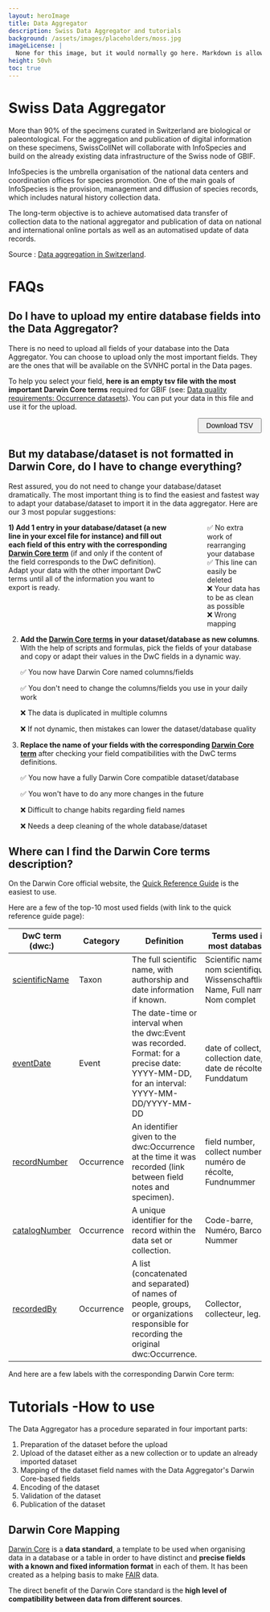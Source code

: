 ```yaml
---
layout: heroImage
title: Data Aggregator
description: Swiss Data Aggregator and tutorials
background: /assets/images/placeholders/moss.jpg
imageLicense: |
  None for this image, but it would normally go here. Markdown is allowed.
height: 50vh
toc: true
---
```


# Swiss Data Aggregator

More than 90% of the specimens curated in Switzerland are biological or paleontological. For the aggregation and publication of digital information on these specimens, SwissCollNet will collaborate with InfoSpecies and build on the already existing data infrastructure of the Swiss node of GBIF.

InfoSpecies is the umbrella organisation of the national data centers and coordination offices for species promotion. One of the main goals of InfoSpecies is the provision, management and diffusion of species records, which includes natural history collection data.

The long-term objective is to achieve automatised data transfer of collection data to the national aggregator and publication of data on national and international online portals as well as an automatised update of data records.

Source : [Data aggregation in Switzerland](https://swisscollnet.scnat.ch/fr/collection_data/data_aggregation).


# FAQs
## Do I have to upload my entire database fields into the Data Aggregator?
There is no need to upload all fields of your database into the Data Aggregator. You can choose to upload only the most important fields. They are the ones that will be available on the SVNHC portal in the Data pages.

To help you select your field, **here is an empty tsv file with the most important Darwin Core terms** required for GBIF (see: [Data quality requirements: Occurrence datasets](https://www.gbif.org/fr/data-quality-requirements-occurrences)). You can put your data in this file and use it for the upload.
<div style="text-align: right;">
    <a href="https://raw.githubusercontent.com/gbif/hp-svnhc/master/downloadFiles/DarwinCoreSelected.tsv" download="DarwinCoreSelected.tsv">
        <button style="padding: 5px 15px; font-size: 14px; cursor: pointer;">Download TSV</button>
    </a>
</div>



## But my database/dataset is not formatted in Darwin Core, do I have to change everything?
Rest assured, you do not need to change your database/dataset dramatically. The most important thing is to find the easiest and fastest way to adapt your database/dataset to import it in the data aggregator. Here are our 3 most popular suggestions:

<div style="display: flex; justify-content: space-between; align-items: flex-start;">
  <div style="flex: 3; padding-right: 70px;">
    <strong>1) Add 1 entry in your database/dataset (a new line in your excel file for instance) and fill out each field of this entry with the corresponding <a href="https://dwc.tdwg.org/terms/">Darwin Core term</a></strong> (if and only if the content of the field corresponds to the DwC definition). Adapt your data with the other important DwC terms until all of the information you want to export is ready.
  </div>
  <div style="flex: 1;">
    ✅ No extra work of rearranging your database<br>
    ✅ This line can easily be deleted<br>
    ❌ Your data has to be as clean as possible<br>
    ❌ Wrong mapping
  </div>
</div>



 2) **Add the [Darwin Core terms](https://dwc.tdwg.org/terms/) in your dataset/database as new columns**. With the help of scripts and formulas, pick the fields of your database and copy or adapt their values in the DwC fields in a dynamic way.

      ✅ You now have Darwin Core named columns/fields
   
      ✅ You don't need to change the columns/fields you use in your daily work
   
      ❌ The data is duplicated in multiple columns
   
      ❌ If not dynamic, then mistakes can lower the dataset/database quality


 3) **Replace the name of your fields with the corresponding [Darwin Core term](https://dwc.tdwg.org/terms/)** after checking your field compatibilities with the DwC terms definitions.

      ✅ You now have a fully Darwin Core compatible dataset/database
   
      ✅ You won't have to do any more changes in the future
   
      ❌ Difficult to change habits regarding field names
   
      ❌ Needs a deep cleaning of the whole database/dataset


## Where can I find the Darwin Core terms description?
On the Darwin Core official website, the [Quick Reference Guide](https://dwc.tdwg.org/terms/) is the easiest to use.

Here are a few of the top-10 most used fields (with link to the quick reference guide page):

| DwC term (dwc:) | Category | Definition | Terms used in most databases |
| --------------- | -------- | ---------- | ---------------------------- |
| [scientificName](https://dwc.tdwg.org/terms/#dwc:scientificName) | Taxon | The full scientific name, with authorship and date information if known. | Scientific name, nom scientifique, Wissenschaftliche Name, Full name, Nom complet |
| [eventDate](https://dwc.tdwg.org/terms/#dwc:eventDate) | Event | The date-time or interval when the dwc:Event was recorded. Format: for a precise date: YYYY-MM-DD, for an interval: YYYY-MM-DD/YYYY-MM-DD | date of collect, collection date, date de récolte, Funddatum |
| [recordNumber](https://dwc.tdwg.org/terms/#dwc:recordNumber) | Occurrence | An identifier given to the dwc:Occurrence at the time it was recorded (link between field notes and specimen). | field number, collect number, numéro de récolte, Fundnummer |
| [catalogNumber](https://dwc.tdwg.org/terms/#dwc:catalogNumber) | Occurrence | A unique identifier for the record within the data set or collection. | Code-barre, Numéro, Barcode, Nummer |
| [recordedBy](https://dwc.tdwg.org/terms/#dwc:recordedBy) | Occurrence | A list (concatenated and separated) of names of people, groups, or organizations responsible for recording the original dwc:Occurrence. | Collector, collecteur, leg. |

And here are a few labels with the corresponding Darwin Core term:

# Tutorials -How to use
The Data Aggregator has a procedure separated in four important parts:
1. Preparation of the dataset before the upload
2. Upload of the dataset either as a new collection or to update an already imported dataset
3. Mapping of the dataset field names with the Data Aggregator's Darwin Core-based fields
4. Encoding of the dataset
5. Validation of the dataset
6. Publication of the dataset


## Darwin Core Mapping
[Darwin Core](https://dwc.tdwg.org/) is a **data standard**, a template to be used when organising data in a database or a table in order to have distinct and **precise fields with a known and fixed information format** in each of them. It has been created as a helping basis to make [FAIR](https://dwc.tdwg.org/ ) data.

The direct benefit of the Darwin Core standard is the **high level of compatibility between data from different sources**.
